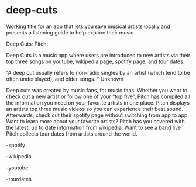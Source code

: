 # deep-cuts
Working title for an app that lets you save musical artists locally and presents a listening guide to help explore their music

Deep Cuts:
Pitch:

Deep Cuts is a music app where users are introduced to new artists via their top three songs on youtube, wikipedia page, spotify page, and tour dates.


“A deep cut usually refers to non-radio singles by an artist (which tend to be often underplayed), and older songs. “ Unknown

Deep cuts was created by music fans, for music fans. Whether you want to check out a new artist or follow one of your “top five”, Pitch has compiled all the information you need on your favorite artists in one place. Pitch displays an artists top three music videos so you can experience their best sound. Afterwards, check out their spotify page without switching from app to app. Want to learn more about your favorite artists? Pitch has you covered with the latest, up to date information from wikipedia. Want to see a band live Pitch collects tour dates from artists around the world. 


-spotify

-wikipedia 

-youtube

-tourdates
